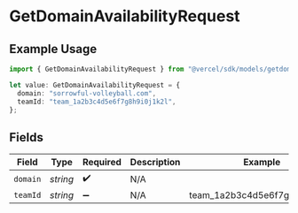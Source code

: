 # GetDomainAvailabilityRequest

## Example Usage

```typescript
import { GetDomainAvailabilityRequest } from "@vercel/sdk/models/getdomainavailabilityop.js";

let value: GetDomainAvailabilityRequest = {
  domain: "sorrowful-volleyball.com",
  teamId: "team_1a2b3c4d5e6f7g8h9i0j1k2l",
};
```

## Fields

| Field                         | Type                          | Required                      | Description                   | Example                       |
| ----------------------------- | ----------------------------- | ----------------------------- | ----------------------------- | ----------------------------- |
| `domain`                      | *string*                      | :heavy_check_mark:            | N/A                           |                               |
| `teamId`                      | *string*                      | :heavy_minus_sign:            | N/A                           | team_1a2b3c4d5e6f7g8h9i0j1k2l |